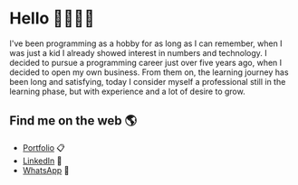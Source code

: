# Hello 👋👨🏻‍💻

I've been programming as a hobby for as long as I can remember, when I was just a kid I already showed interest in numbers and technology. I decided to pursue a programming career just over five years ago, when I decided to open my own business. From them on, the learning journey has been long and satisfying, today I consider myself a professional still in the learning phase, but with experience and a lot of desire to grow.


## Find me on the web 🌎
- <a href="https://robertosouza.dev">Portfolio</a> 📋 
- <a href="https://www.linkedin.com/in/roberto-souza1/">LinkedIn</a> 💼
- <a href="https://wa.me/5519995877791">WhatsApp</a> 💬 
